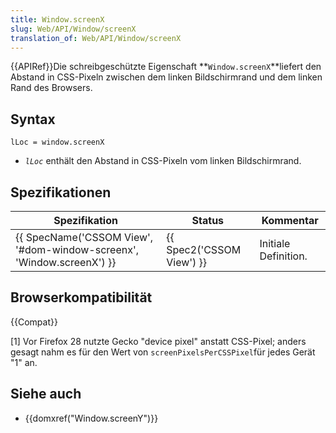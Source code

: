 ```yaml
---
title: Window.screenX
slug: Web/API/Window/screenX
translation_of: Web/API/Window/screenX
---
```

{{APIRef}}Die schreibgeschützte Eigenschaft **`Window.screenX`**liefert den Abstand in CSS-Pixeln zwischen dem linken Bildschirmrand und dem linken Rand des Browsers.

## Syntax

    lLoc = window.screenX

- _`lLoc`_ enthält den Abstand in CSS-Pixeln vom linken Bildschirmrand.

## Spezifikationen

| Spezifikation                                                                                | Status                           | Kommentar            |
| -------------------------------------------------------------------------------------------- | -------------------------------- | -------------------- |
| {{ SpecName('CSSOM View', '#dom-window-screenx', 'Window.screenX') }} | {{ Spec2('CSSOM View') }} | Initiale Definition. |

## Browserkompatibilität

{{Compat}}

\[1] Vor Firefox 28 nutzte Gecko "device pixel" anstatt CSS-Pixel; anders gesagt nahm es für den Wert von `screenPixelsPerCSSPixel`für jedes Gerät "1" an.

## Siehe auch

- {{domxref("Window.screenY")}}
